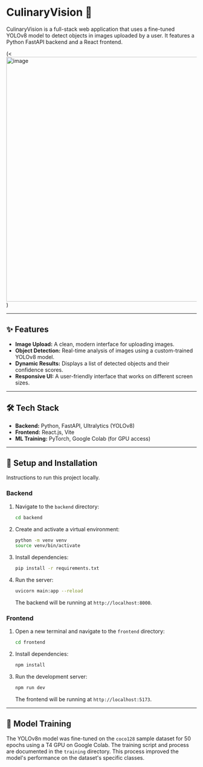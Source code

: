 # CulinaryVision 🥗

CulinaryVision is a full-stack web application that uses a fine-tuned YOLOv8 model to detect objects in images uploaded by a user. It features a Python FastAPI backend and a React frontend.

(<<img width="587" height="648" alt="image" src="https://github.com/user-attachments/assets/dc5ec763-f9a9-4112-9f83-2886b5999106" />)


---

## ✨ Features

- **Image Upload:** A clean, modern interface for uploading images.
- **Object Detection:** Real-time analysis of images using a custom-trained YOLOv8 model.
- **Dynamic Results:** Displays a list of detected objects and their confidence scores.
- **Responsive UI:** A user-friendly interface that works on different screen sizes.

---

## 🛠️ Tech Stack

- **Backend:** Python, FastAPI, Ultralytics (YOLOv8)
- **Frontend:** React.js, Vite
- **ML Training:** PyTorch, Google Colab (for GPU access)

---

## 🚀 Setup and Installation

Instructions to run this project locally.

### Backend

1.  Navigate to the `backend` directory:
    ```bash
    cd backend
    ```
2.  Create and activate a virtual environment:
    ```bash
    python -m venv venv
    source venv/bin/activate
    ```
3.  Install dependencies:
    ```bash
    pip install -r requirements.txt
    ```
4.  Run the server:
    ```bash
    uvicorn main:app --reload
    ```
    The backend will be running at `http://localhost:8000`.

### Frontend

1.  Open a new terminal and navigate to the `frontend` directory:
    ```bash
    cd frontend
    ```
2.  Install dependencies:
    ```bash
    npm install
    ```
3.  Run the development server:
    ```bash
    npm run dev
    ```
    The frontend will be running at `http://localhost:5173`.

---

## 🧠 Model Training

The YOLOv8n model was fine-tuned on the `coco128` sample dataset for 50 epochs using a T4 GPU on Google Colab. The training script and process are documented in the `training` directory. This process improved the model's performance on the dataset's specific classes.
